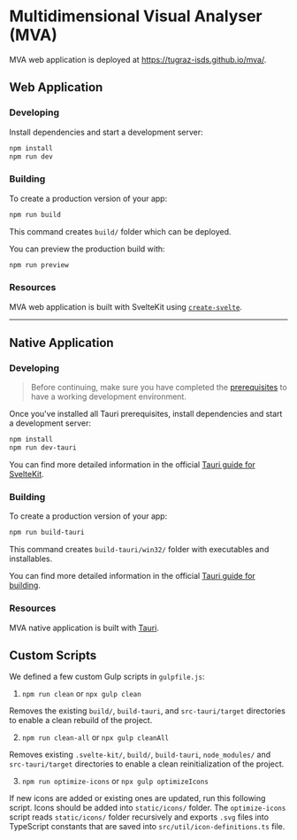 # Multidimensional Visual Analyser (MVA)

MVA web application is deployed at https://tugraz-isds.github.io/mva/.

## Web Application

### Developing

Install dependencies and start a development server:

```bash
npm install
npm run dev
```

### Building

To create a production version of your app:

```bash
npm run build
```

This command creates `build/` folder which can be deployed.

You can preview the production build with:

```bash
npm run preview
```

### Resources

MVA web application is built with SvelteKit using [`create-svelte`](https://github.com/sveltejs/kit/tree/master/packages/create-svelte).

---

## Native Application

### Developing

> Before continuing, make sure you have completed the [prerequisites](https://tauri.app/v1/guides/getting-started/prerequisites/) to have a working development environment.

Once you've installed all Tauri prerequisites, install dependencies and start a development server:

```bash
npm install
npm run dev-tauri
```

You can find more detailed information in the official [Tauri guide for SvelteKit](https://tauri.app/v1/guides/getting-started/setup/sveltekit).

### Building

To create a production version of your app:

```bash
npm run build-tauri
```

This command creates `build-tauri/win32/` folder with executables and installables.

You can find more detailed information in the official [Tauri guide for building](https://tauri.app/v1/guides/building/).

### Resources

MVA native application is built with [Tauri](https://tauri.app/).

## Custom Scripts

We defined a few custom Gulp scripts in `gulpfile.js`:

1. `npm run clean` or `npx gulp clean`

Removes the existing `build/`, `build-tauri`, and `src-tauri/target` directories to enable a clean rebuild of the project.

2. `npm run clean-all` or `npx gulp cleanAll`

Removes existing `.svelte-kit/`, `build/`, `build-tauri`, `node_modules/` and `src-tauri/target` directories to enable a clean reinitialization of the project.

3. `npm run optimize-icons` or `npx gulp optimizeIcons`

If new icons are added or existing ones are updated, run this following script.
Icons should be added into `static/icons/` folder. The `optimize-icons` script reads `static/icons/` folder recursively and exports `.svg` files into TypeScript constants that are saved into `src/util/icon-definitions.ts` file.
